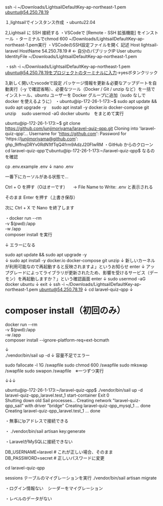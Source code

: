 ssh -i ~/Downloads/LightsailDefaultKey-ap-northeast-1.pem ubuntu@54.250.78.19

１,lightsailでインスタンス作成
・ubuntu22.04

2,Lightsail に SSH 接続する
・VSCodeで [Remote - SSH 拡張機能] をインストール
・ターミナルでchmod 600 ~/Downloads/LightsailDefaultKey-ap-northeast-1.pem実行
・VSCodeのSSH設定ファイルを開く
記述
Host lightsail-laravel
    HostName 54.250.78.19  # ← 自分のパブリックIP
    User ubuntu
    IdentityFile ~/Downloads/LightsailDefaultKey-ap-northeast-1.pem

・ssh -i ~/Downloads/LightsailDefaultKey-ap-northeast-1.pem ubuntu@54.250.78.19をプロジェクトのターミナルに入力→yesボタンクリック

3,新しく開いたvscodeで設定
パッケージ情報を更新＆必要なアップデートを自動実行（-y で確認省略）、必要なツール（Docker / Git / unzip など）を一括でインストール、ubuntu ユーザーを Docker グループに追加（sudo なしで docker を使えるように）
・ubuntu@ip-172-26-1-173:~$ sudo apt update && sudo apt upgrade -y
　sudo apt install -y docker.io docker-compose git unzip
　sudo usermod -aG docker ubuntu　をまとめて実行

ubuntu@ip-172-26-1-173:~$ git clone https://github.com/junjimoriyama/laravel-quiz-qpp.git
Cloning into 'laravel-quiz-qpp'...
Username for 'https://github.com': 
Password for 'https://junjimoriyama@github.com': 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
・GitHub からのクローン
cd laravel-quiz-qppでubuntu@ip-172-26-1-173:~/laravel-quiz-qpp$ なるのを確認

cp .env.example .env
↓
nano .env

一番下にカーソルがある状態で…

Ctrl + O を押す（Oはオーです）
　→ File Name to Write: .env と表示される

そのまま Enter を押す（上書き保存）

次に Ctrl + X で Nano を終了します


・docker run --rm \
  -v $(pwd):/app \
  -w /app \
  composer install
を実行

↓ エラーになる

sudo apt update && sudo apt upgrade -y\
↓
sudo apt install -y docker.io docker-compose git unzip
↓
新しいカーネルが利用可能なので再起動すると反映されますよ」というお知らせ enter
↓
アップグレードによってライブラリが更新されたため、影響を受けるサービス（デーモン）を再起動しますか？」という確認画面 enter
↓
sudo usermod -aG docker ubuntu
↓
exit
↓
ssh -i ~/Downloads/LightsailDefaultKey-ap-northeast-1.pem ubuntu@54.250.78.19
↓
cd laravel-quiz-qpp
↓
# composer install（初回のみ）
docker run --rm \
  -v $(pwd):/app \
  -w /app \
  composer install --ignore-platform-req=ext-bcmath

↓  
./vendor/bin/sail up -d
↓
容量不足でエラー

sudo fallocate -l 1G /swapfile
sudo chmod 600 /swapfile
sudo mkswap /swapfile
sudo swapon /swapfile　※一つずつ実行

↓↓↓

ubuntu@ip-172-26-1-173:~/laravel-quiz-qpp$ ./vendor/bin/sail up -d
laravel-quiz-qpp_laravel.test_1   start-container   Exit 0        
Shutting down old Sail processes...
Creating network "laravel-quiz-qpp_sail" with driver "bridge"
Creating laravel-quiz-qpp_mysql_1 ... done
Creating laravel-quiz-qpp_laravel.test_1 ... done

・無事にIpアドレスで接続できる

・ ./vendor/bin/sail artisan key:generate

・LaravelがMySQLに接続できない

DB_USERNAME=laravel  # これが正しい場合、そのまま
DB_PASSWORD=secret    # 正しいパスワードに変更

cd laravel-quiz-qpp



sessions テーブルのマイグレーションを実行
./vendor/bin/sail artisan migrate

・ログイン情報ない　シーダーをマイグレーション

・レベルのデータがない
